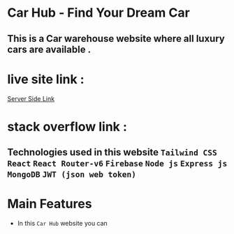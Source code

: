 # Car Hub - Find Your Dream Car

## This is a Car warehouse website where all luxury cars are available .

# live site link :

[Server Side Link](https://github.com/ProgrammingHeroWC4/warehouse-management-server-side-akashpk41)

# stack overflow link :

## Technologies used in this website `Tailwind CSS` `React` `React Router-v6` `Firebase` `Node js` `Express js` `MongoDB` `JWT (json web token)`


# Main Features
* In this `Car Hub` website you can